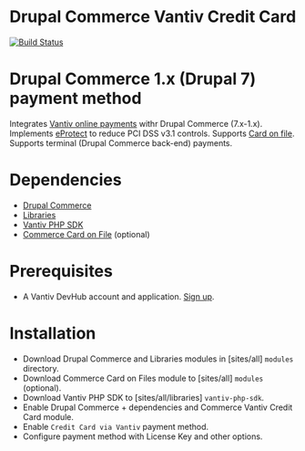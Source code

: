 # Drupal Commerce Vantiv Credit Card

[![Build Status](https://travis-ci.org/steveoliver/drupal_commerce_vantiv_creditcard.svg?branch=7.x-1.x)](https://travis-ci.org/steveoliver/drupal_commerce_vantiv_creditcard)

# Drupal Commerce 1.x (Drupal 7) payment method

Integrates [Vantiv online payments](https://www.vantiv.com/online-payments) withr Drupal Commerce (7.x-1.x). Implements [eProtect](https://www.vantiv.com/developers/ecommerce-payments#security-features) to reduce PCI DSS v3.1 controls. Supports [Card on file](https://www.drupal.org/project/commerce_cardonfile). Supports terminal (Drupal Commerce back-end) payments.

# Dependencies
 - [Drupal Commerce](https://www.drupal.org/project/commerce)
 - [Libraries](https://www.drupal.org/project/libraries)
 - [Vantiv PHP SDK](https://github.com/steveoliver/vantiv_devhub_sdk_php)
 - [Commerce Card on File](https://www.drupal.org/project/commerce_cardonfile) (optional)

# Prerequisites
 - A Vantiv DevHub account and application. [Sign up](https://apideveloper.vantiv.com/).

# Installation
 - Download Drupal Commerce and Libraries modules in [sites/all] `modules` directory.
 - Download Commerce Card on Files module to [sites/all] `modules` (optional).
 - Download Vantiv PHP SDK to [sites/all/libraries] `vantiv-php-sdk`.
 - Enable Drupal Commerce + dependencies and Commerce Vantiv Credit Card module.
 - Enable `Credit Card via Vantiv` payment method.
 - Configure payment method with License Key and other options.

